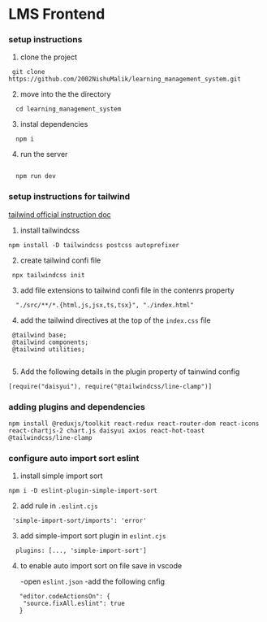# LMS Frontend
### setup instructions
1. clone the project
```
 git clone https://github.com/2002NishuMalik/learning_management_system.git
```
2. move into the the directory
```
  cd learning_management_system
```
3. instal dependencies
```
  npm i
``` 

4. run the server
```

  npm run dev
```



### setup instructions for tailwind 
[tailwind official instruction doc](https://tailwindcss.com/docs/installation)

1. install tailwindcss
```
npm install -D tailwindcss postcss autoprefixer
```
2. create tailwind confi file
```
 npx tailwindcss init
```

3. add file extensions to tailwind confi file in the contenrs property
```
  "./src/**/*.{html,js,jsx,ts,tsx}", "./index.html"
``` 

4. add the tailwind directives at the top of the `index.css` file

```
 @tailwind base;
 @tailwind components;
 @tailwind utilities;


```
5. Add the following details in the plugin property of tainwind config
```
[require("daisyui"), require("@tailwindcss/line-clamp")]
```

### adding plugins and dependencies
```
npm install @reduxjs/toolkit react-redux react-router-dom react-icons react-chartjs-2 chart.js daisyui axios react-hot-toast @tailwindcss/line-clamp
```

### configure auto import sort eslint
1. install simple import sort
```
npm i -D eslint-plugin-simple-import-sort
```
2. add  rule in `.eslint.cjs`
```
 'simple-import-sort/imports': 'error'
```

3. add simple-import sort plugin in `eslint.cjs`

```
  plugins: [..., 'simple-import-sort']
```

4. to enable auto import sort on file save in vscode

   -open `eslint.json`
   -add the following cnfig

   
```
   "editor.codeActionsOn": {
    "source.fixAll.eslint": true
   }
```